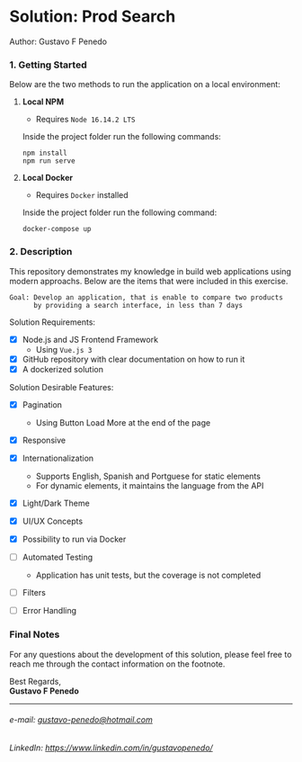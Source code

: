 # Solution: Prod Search
Author: Gustavo F Penedo


### 1. Getting Started

Below are the two methods to run the application on a local environment:

1. <b>Local NPM</b> 
    
    * Requires ```Node 16.14.2 LTS```

    Inside the project folder run the following commands:

    ```
    npm install
    npm run serve
    ```
2. <b>Local Docker</b> 

    * Requires ```Docker``` installed

    Inside the project folder run the following command:

    ```
    docker-compose up
    ```

### 2. Description

This repository demonstrates my knowledge in build web applications using modern approachs. Below are the items that were included in this exercise.

```
Goal: Develop an application, that is enable to compare two products
      by providing a search interface, in less than 7 days
```

Solution Requirements:

- [x] Node.js and JS Frontend Framework
  - Using ```Vue.js 3```
- [x] GitHub repository with clear documentation on how to run it
- [x] A dockerized solution

Solution Desirable Features:

- [x] Pagination
  - Using Button Load More at the end of the page
- [x] Responsive
- [x] Internationalization
  - Supports English, Spanish and Portguese for static elements
  - For dynamic elements, it maintains the language from the API
- [x] Light/Dark Theme
- [x] UI/UX Concepts
- [x] Possibility to run via Docker
- [ ] Automated Testing
  - Application has unit tests, but the coverage is not completed
- [ ] Filters
- [ ] Error Handling


### Final Notes

For any questions about the development of this solution, please feel free to reach me through the contact information on the footnote.

Best Regards, <br />
**Gustavo F Penedo** <br />

---
###### e-mail: gustavo-penedo@hotmail.com
###### LinkedIn: https://www.linkedin.com/in/gustavopenedo/